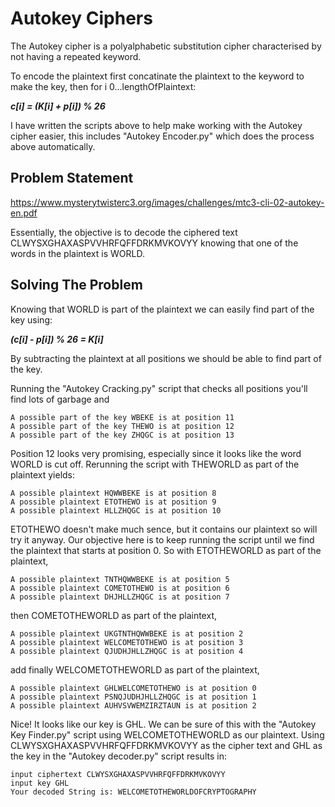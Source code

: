 # Autokey Ciphers
The Autokey cipher is a polyalphabetic substitution cipher characterised by not having a repeated keyword.

To encode the plaintext first concatinate the plaintext to the keyword to make the key, then for i 0...lengthOfPlaintext:

  **_c[i] = (K[i] + p[i]) % 26_**

I have written the scripts above to help make working with the Autokey cipher easier, this includes "Autokey Encoder.py" which does the process above automatically.
## Problem Statement
https://www.mysterytwisterc3.org/images/challenges/mtc3-cli-02-autokey-en.pdf

Essentially, the objective is to decode the ciphered text CLWYSXGHAXASPVVHRFQFFDRKMVKOVYY knowing that one of the words in the plaintext is WORLD.

## Solving The Problem
Knowing that WORLD is part of the plaintext we can easily find part of the key using:

**_(c[i] - p[i]) % 26 = K[i]_**

By subtracting the plaintext at all positions we should be able to find part of the key.

Running the "Autokey Cracking.py" script that checks all positions you'll find lots of garbage and
```
A possible part of the key WBEKE is at position 11
A possible part of the key THEWO is at position 12
A possible part of the key ZHQGC is at position 13
```

Position 12 looks very promising, especially since it looks like the word WORLD is cut off.
Rerunning the script with THEWORLD as part of the plaintext yields:
```
A possible plaintext HQWWBEKE is at position 8
A possible plaintext ETOTHEWO is at position 9
A possible plaintext HLLZHQGC is at position 10
```

ETOTHEWO doesn't make much sence, but it contains our plaintext so will try it anyway. Our objective here is to keep running the script until we find the plaintext that starts at position 0. So with ETOTHEWORLD as part of the plaintext,
```
A possible plaintext TNTHQWWBEKE is at position 5
A possible plaintext COMETOTHEWO is at position 6
A possible plaintext DHJHLLZHQGC is at position 7
```

then COMETOTHEWORLD as part of the plaintext,
```
A possible plaintext UKGTNTHQWWBEKE is at position 2
A possible plaintext WELCOMETOTHEWO is at position 3
A possible plaintext QJUDHJHLLZHQGC is at position 4
```

add finally WELCOMETOTHEWORLD as part of the plaintext,
```
A possible plaintext GHLWELCOMETOTHEWO is at position 0
A possible plaintext PSNQJUDHJHLLZHQGC is at position 1
A possible plaintext AUHVSVWEMZIRZTAUN is at position 2
```

Nice! It looks like our key is GHL. We can be sure of this with the "Autokey Key Finder.py" script using WELCOMETOTHEWORLD as our plaintext. Using CLWYSXGHAXASPVVHRFQFFDRKMVKOVYY as the cipher text and GHL as the key in the "Autokey decoder.py" script results in:
```
input ciphertext CLWYSXGHAXASPVVHRFQFFDRKMVKOVYY
input key GHL
Your decoded String is: WELCOMETOTHEWORLDOFCRYPTOGRAPHY
```
